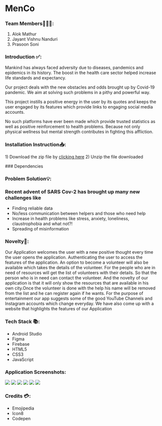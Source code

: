 
# MenCo
### Team Members👨🏻‍💻:
1. Alok Mathur
2. Jayant Vishnu Nanduri
3. Prasoon Soni

### Introduction ✅:
<p>
 Mankind has always faced adversity due to diseases, pandemics and epidemics in its history. The boost in the health care sector helped increase life standards and expectancy. 

Our project deals with the new obstacles and odds brought up by Covid-19 pandemic. We aim at solving such problems in a pithy and powerful way.

This project instills a positive energy in the user by its quotes and keeps the user engaged by its features which provide links to engaging social media accounts.

No such platforms have ever been made which provide trusted statistics as well as positive reinforcement to health problems. Because not only physical wellness but mental strength contributes in fighting this affliction. 

</p>

### Installation Instruction📥:
<p>
1) Download the zip file by <a href="App-apk (1).zip">clicking here</a>
2) Unzip the file downloaded
</p>
### Dependencies
<p>
 </p>

### Problem Solution💡:

### Recent advent of SARS Cov-2 has brought up many new challenges like 
- Finding reliable data
- No/less communication between helpers and those who need help
- Increase in health problems like stress, anxiety, loneliness, claustrophobia and what not?!
- Spreading of misinformation 



### Novelty📕:
<p>
 Our Application welcomes the user with a new positive thought every time the user opens the application. Authenticating the user to access the features of the application. An option to become a volunteer will also be available which takes the details of the volunteer. For the people who are in need of resources will get the list of volunteers with their details. So that the person who is in need can contact the volunteer.
And the novelty of our application is that it will only show the resources that are available in his own city.Once the volunteer is done with the help his name will be removed from the list and he can register again if he wants.
For the purpose of entertainment our app suggests some of the good YouTube Channels and Instagram accounts which change everyday.
We have also come up with a website that highlights the features of our Application

</p>

### Tech Stack 📚:
- Android Studio
- Figma
- Firebase
- HTML5
- CSS3
- JavaScript

### Application Screenshots:
<img src="https://media.discordapp.net/attachments/830729033653289001/840483308316131338/Screenshot_20210508-123002_MenCo.jpg?width=320&height=669" >
<img src="https://media.discordapp.net/attachments/830729033653289001/840480148617035786/Screenshot_20210508-121516_MenCo.jpg?width=320&height=669">
<img src="https://media.discordapp.net/attachments/830729033653289001/840480147978584074/Screenshot_20210508-121550_MenCo.jpg?width=320&height=669">
<img src="https://media.discordapp.net/attachments/830729033653289001/840479982265434152/Screenshot_20210508-121627_MenCo.jpg?width=320&height=669">
<img src="https://media.discordapp.net/attachments/830729033653289001/840480147626786826/Screenshot_20210508-121557_MenCo.jpg?width=320&height=669">
<img src="https://media.discordapp.net/attachments/830729033653289001/840480147378667540/Screenshot_20210508-121611_MenCo.jpg?width=320&height=669">



### Credits 💳:
- Emojipedia
- Icon8
- Codepen

